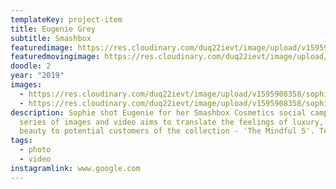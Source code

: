 ```yaml
---
templateKey: project-item
title: Eugenie Grey
subtitle: Smashbox
featuredimage: https://res.cloudinary.com/duq22ievt/image/upload/v1595908360/sophiestudio/ekxox9fa7thlgfqu9uv8.png
featuredmovingimage: https://res.cloudinary.com/duq22ievt/image/upload/v1595908360/sophiestudio/ekxox9fa7thlgfqu9uv8.png
doodle: 2
year: "2019"
images:
  - https://res.cloudinary.com/duq22ievt/image/upload/v1595908358/sophiestudio/ietshqgqnugmiabiogpg.png
  - https://res.cloudinary.com/duq22ievt/image/upload/v1595908358/sophiestudio/liii3lhjps0s6akrs2pc.png
description: Sophie shot Eugenie for her Smashbox Cosmetics social campaign. The
  series of images and video aims to translate the feelings of luxury, dream and
  beauty to potential customers of the collection - 'The Mindful 5'. Testing.
tags:
  - photo
  - video
instagramlink: www.google.com
---
```


